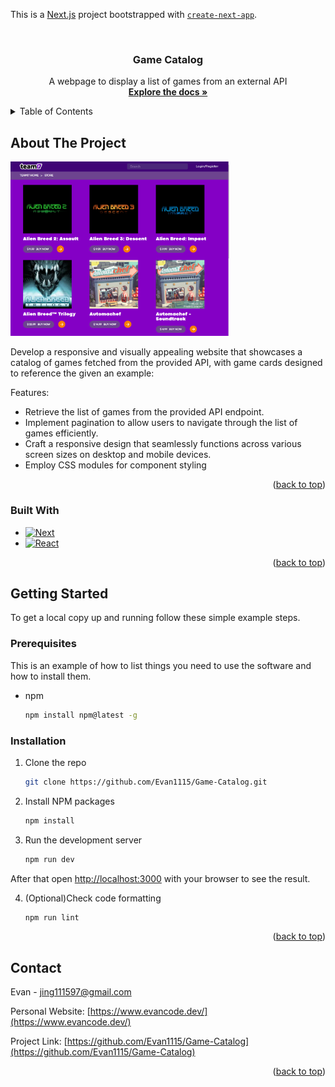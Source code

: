 This is a [Next.js](https://nextjs.org/) project bootstrapped with [`create-next-app`](https://github.com/vercel/next.js/tree/canary/packages/create-next-app).

<a name="readme-top"></a>


<!-- PROJECT LOGO -->
<br />
<div align="center">

<h3 align="center">Game Catalog</h3>
  <p align="center">
   A webpage to display a list of games from an external API
    <br />
    <a href="https://nextjs.org/docs"><strong>Explore the docs »</strong></a>
    <br />
  </p>
</div>



<!-- TABLE OF CONTENTS -->
<details>
  <summary>Table of Contents</summary>
  <ol>
    <li>
      <a href="#about-the-project">About The Project</a>
      <ul>
        <li><a href="#built-with">Built With</a></li>
      </ul>
    </li>
    <li>
      <a href="#getting-started">Getting Started</a>
      <ul>
        <li><a href="#prerequisites">Prerequisites</a></li>
        <li><a href="#installation">Installation</a></li>
      </ul>
    </li>
    <li><a href="#contact">Contact</a></li>
  </ol>
</details>



<!-- ABOUT THE PROJECT -->
## About The Project

<img width="350" alt="Screenshot 2022-11-26 at 12 32 09 PM" src="public/image/screenshot.PNG"/>

Develop a responsive and visually appealing website that showcases a catalog of games fetched from the provided API, with game cards designed to reference the given an example:

Features:
* Retrieve the list of games from the provided API endpoint.
* Implement pagination to allow users to navigate through the list of games efficiently.
* Craft a responsive design that seamlessly functions across various screen sizes on desktop and mobile devices.
* Employ CSS modules for component styling

<p align="right">(<a href="#readme-top">back to top</a>)</p>



### Built With

* [![Next][Next.js]][Next-url]
* [![React][React.js]][React-url]

<p align="right">(<a href="#readme-top">back to top</a>)</p>


<!-- GETTING STARTED -->
## Getting Started

To get a local copy up and running follow these simple example steps.

### Prerequisites

This is an example of how to list things you need to use the software and how to install them.
* npm
  ```sh
  npm install npm@latest -g
  ```

### Installation
1. Clone the repo
   ```sh
   git clone https://github.com/Evan1115/Game-Catalog.git
   ```
2. Install NPM packages
   ```sh
   npm install
   ```
3. Run the development server
   ```sh
   npm run dev
   ```
After that open [http://localhost:3000](http://localhost:3000) with your browser to see the result.

4. (Optional)Check code formatting
   ```sh
   npm run lint
   ```

<p align="right">(<a href="#readme-top">back to top</a>)</p>


<!-- CONTACT -->
## Contact

Evan - jing111597@gmail.com

Personal Website: [https://www.evancode.dev/](https://www.evancode.dev/)

Project Link: [https://github.com/Evan1115/Game-Catalog](https://github.com/Evan1115/Game-Catalog)

<p align="right">(<a href="#readme-top">back to top</a>)</p>

[Next.js]: https://img.shields.io/badge/next.js-000000?style=for-the-badge&logo=nextdotjs&logoColor=white
[Next-url]: https://nextjs.org/
[React.js]: https://img.shields.io/badge/React-20232A?style=for-the-badge&logo=react&logoColor=61DAFB
[React-url]: https://reactjs.org/